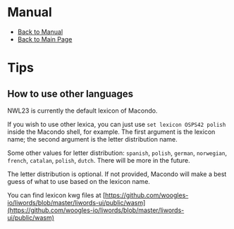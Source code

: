 # Manual

- [Back to Manual](/macondo/manual)
- [Back to Main Page](/macondo)

# Tips

## How to use other languages

NWL23 is currently the default lexicon of Macondo.

If you wish to use other lexica, you can just use `set lexicon OSPS42 polish` inside the Macondo shell, for example. The first argument is the lexicon name; the second argument is the letter distribution name.

Some other values for letter distribution: `spanish`, `polish`, `german`, `norwegian`, `french`, `catalan`, `polish`, `dutch`. There will be more in the future.

The letter distribution is optional. If not provided, Macondo will make a best guess of what to use based on the lexicon name.

You can find lexicon kwg files at [https://github.com/woogles-io/liwords/blob/master/liwords-ui/public/wasm](https://github.com/woogles-io/liwords/blob/master/liwords-ui/public/wasm)